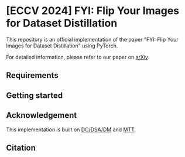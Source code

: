 # [ECCV 2024] FYI: Flip Your Images for Dataset Distillation
This repository is an official implementation of the paper "FYI: Flip Your Images for Dataset Distillation" using PyTorch.

For detailed information, please refer to our paper on [arXiv](https://arxiv.org/abs/2407.08113).

## Requirements


## Getting started


## Acknowledgement
This implementation is built on [DC/DSA/DM](https://github.com/VICO-UoE/DatasetCondensation) and [MTT](https://github.com/georgecazenavette/mtt-distillation).

## Citation